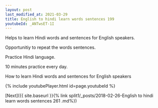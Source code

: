 ```yaml
---
layout: post
last_modified_at: 2021-03-29
title: English to hindi learn words sentences 199 
youtubeId: _ANTwsET-1I
---
```

 
 
Helps to learn Hindi words and sentences for English speakers.

Opportunitiy to repeat the words sentences. 

Practice Hindi language. 
 
10 minutes practice every day. 
 
How to learn Hindi words and sentences for English speakers 
 
{% include youtubePlayer.html id=page.youtubeId %}
 
 
[Next]({{ site.baseurl }}{% link  split1/_posts/2018-02-26-English to hindi learn words sentences 261 .md%})
 
